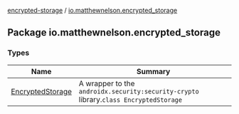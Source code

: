 [encrypted-storage](../index.md) / [io.matthewnelson.encrypted_storage](./index.md)

## Package io.matthewnelson.encrypted_storage

### Types

| Name | Summary |
|---|---|
| [EncryptedStorage](-encrypted-storage/index.md) | A wrapper to the `androidx.security:security-crypto` library.`class EncryptedStorage` |
